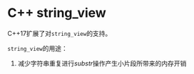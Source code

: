 # C++ string_view

C++17扩展了对`string_view`的支持。

`string_view`的用途：

1. 减少字符串重复进行$substr$操作产生小片段所带来的内存开销